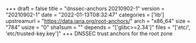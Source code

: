 +++
draft = false
title = "dnssec-anchors 20210902-1"
version = "20210902-1"
date = "2022-01-13T08:32:47"
categories = ['lib']
upstreamurl = "https://data.iana.org/root-anchors/"
arch = "x86_64"
size = "784"
usize = "0"
sha1sum = ""
depends = "['glibc>=2.34']"
files = "['etc/', 'etc/trusted-key.key']"
+++
DNSSEC trust anchors for the root zone